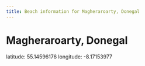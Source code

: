 ```yaml
---
title: Beach information for Magheraroarty, Donegal
---
```

# Magheraroarty, Donegal 

<div class="location-info">latitude: 55.14596176 longitude: -8.17153977</div>
<div></div>